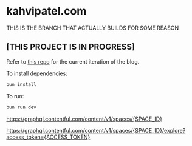 # kahvipatel.com

THIS IS THE BRANCH THAT ACTUALLY BUILDS FOR SOME REASON

## [THIS PROJECT IS IN PROGRESS]
Refer to [this repo](https://github.com/iamkahvi/gatsby-blog) for the current iteration of the blog.

To install dependencies:

```bash
bun install
```

To run:

```bash
bun run dev
```

https://graphql.contentful.com/content/v1/spaces/{SPACE_ID}

https://graphql.contentful.com/content/v1/spaces/{SPACE_ID}/explore?access_token={ACCESS_TOKEN}
